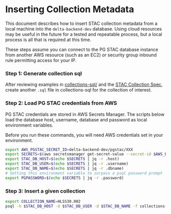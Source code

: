# Inserting Collection Metadata

This document describes how to insert STAC collection metadata from a local machine into the `delta-backend-dev` database. Using cloud resources may be useful in the future for a tested and repeatable process, but a local process is all that is required at this time.

These steps assume you can connect to the PG STAC database instance from another AWS resource (such as an EC2) or security group inbound rule permitting access for your IP.

### Step 1: Generate collection sql

After reviewing examples in [collections-sql/](./collections-sql/) and the [STAC Collection Spec](https://github.com/radiantearth/stac-spec/blob/master/collection-spec/README.md), create another `.sql` file in collections-sql for the collection of interest.

### Step 2: Load PG STAC credentials from AWS

PG STAC credentials are stored in AWS Secrets Manager. The scripts below load the database host, username, database and password as local environment variables.

Before you run these commands, you will need AWS credentials set in your environment.

```bash
export AWS_PGSTAC_SECRET_ID=delta-backend-dev/pgstac/XXX
export SECRETS=$(aws secretsmanager get-secret-value --secret-id $AWS_PGSTAC_SECRET_ID | jq -c '.SecretString | fromjson')
export STAC_DB_HOST=$(echo $SECRETS | jq -r .host)
export STAC_DB_USER=$(echo $SECRETS | jq -r .username)
export STAC_DB_NAME=$(echo $SECRETS | jq -r .dbname)
# Setting this environment variable to surpass a psql password prompt
export PGPASSWORD=$(echo $SECRETS | jq -r .password)
```

### Step 3: Insert a given collection

```bash
export COLLECTION_NAME=HLSS30.002
psql -h $STAC_DB_HOST -U $STAC_DB_USER -d $STAC_DB_NAME -f collections-sql/${COLLECTION_NAME}.sql
```
